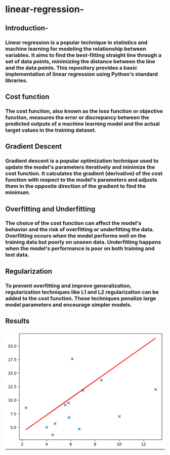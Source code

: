 # linear-regression-
##  Introduction-
### Linear regression is a popular technique in statistics and machine learning for modeling the relationship between variables. It aims to find the best-fitting straight line through a set of data points, minimizing the distance between the line and the data points. This repository provides a basic implementation of linear regression using Python's standard libraries.
## Cost function
### The cost function, also known as the loss function or objective function, measures the error or discrepancy between the predicted outputs of a machine learning model and the actual target values in the training dataset.
## Gradient Descent
### Gradient descent is a popular optimization technique used to update the model's parameters iteratively and minimize the cost function. It calculates the gradient (derivative) of the cost function with respect to the model's parameters and adjusts them in the opposite direction of the gradient to find the minimum.
## Overfitting and Underfitting
### The choice of the cost function can affect the model's behavior and the risk of overfitting or underfitting the data. Overfitting occurs when the model performs well on the training data but poorly on unseen data. Underfitting happens when the model's performance is poor on both training and test data.

## Regularization
### To prevent overfitting and improve generalization, regularization techniques like L1 and L2 regularization can be added to the cost function. These techniques penalize large model parameters and encourage simpler models.
## Results
![Alt Text](https://raw.githubusercontent.com/devatroneoptimus/linear-regression-/main/results%20read.png)
